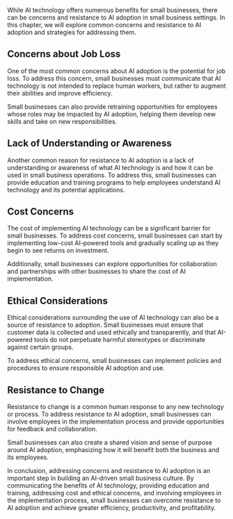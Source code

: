 

While AI technology offers numerous benefits for small businesses, there can be concerns and resistance to AI adoption in small business settings. In this chapter, we will explore common concerns and resistance to AI adoption and strategies for addressing them.

Concerns about Job Loss
-----------------------

One of the most common concerns about AI adoption is the potential for job loss. To address this concern, small businesses must communicate that AI technology is not intended to replace human workers, but rather to augment their abilities and improve efficiency.

Small businesses can also provide retraining opportunities for employees whose roles may be impacted by AI adoption, helping them develop new skills and take on new responsibilities.

Lack of Understanding or Awareness
----------------------------------

Another common reason for resistance to AI adoption is a lack of understanding or awareness of what AI technology is and how it can be used in small business operations. To address this, small businesses can provide education and training programs to help employees understand AI technology and its potential applications.

Cost Concerns
-------------

The cost of implementing AI technology can be a significant barrier for small businesses. To address cost concerns, small businesses can start by implementing low-cost AI-powered tools and gradually scaling up as they begin to see returns on investment.

Additionally, small businesses can explore opportunities for collaboration and partnerships with other businesses to share the cost of AI implementation.

Ethical Considerations
----------------------

Ethical considerations surrounding the use of AI technology can also be a source of resistance to adoption. Small businesses must ensure that customer data is collected and used ethically and transparently, and that AI-powered tools do not perpetuate harmful stereotypes or discriminate against certain groups.

To address ethical concerns, small businesses can implement policies and procedures to ensure responsible AI adoption and use.

Resistance to Change
--------------------

Resistance to change is a common human response to any new technology or process. To address resistance to AI adoption, small businesses can involve employees in the implementation process and provide opportunities for feedback and collaboration.

Small businesses can also create a shared vision and sense of purpose around AI adoption, emphasizing how it will benefit both the business and its employees.

In conclusion, addressing concerns and resistance to AI adoption is an important step in building an AI-driven small business culture. By communicating the benefits of AI technology, providing education and training, addressing cost and ethical concerns, and involving employees in the implementation process, small businesses can overcome resistance to AI adoption and achieve greater efficiency, productivity, and profitability.
